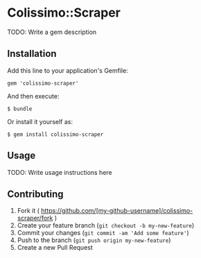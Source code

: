 # Colissimo::Scraper

TODO: Write a gem description

## Installation

Add this line to your application's Gemfile:

    gem 'colissimo-scraper'

And then execute:

    $ bundle

Or install it yourself as:

    $ gem install colissimo-scraper

## Usage

TODO: Write usage instructions here

## Contributing

1. Fork it ( https://github.com/[my-github-username]/colissimo-scraper/fork )
2. Create your feature branch (`git checkout -b my-new-feature`)
3. Commit your changes (`git commit -am 'Add some feature'`)
4. Push to the branch (`git push origin my-new-feature`)
5. Create a new Pull Request
